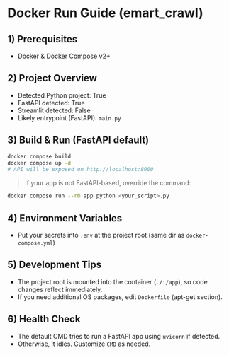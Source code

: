 # Docker Run Guide (emart_crawl)

## 1) Prerequisites
- Docker & Docker Compose v2+

## 2) Project Overview
- Detected Python project: True
- FastAPI detected: True
- Streamlit detected: False
- Likely entrypoint (FastAPI): `main.py`

## 3) Build & Run (FastAPI default)
```bash
docker compose build
docker compose up -d
# API will be exposed on http://localhost:8000
```

> If your app is not FastAPI-based, override the command:
```bash
docker compose run --rm app python <your_script>.py
```

## 4) Environment Variables
- Put your secrets into `.env` at the project root (same dir as `docker-compose.yml`)

## 5) Development Tips
- The project root is mounted into the container (`./:/app`), so code changes reflect immediately.
- If you need additional OS packages, edit `Dockerfile` (apt-get section).

## 6) Health Check
- The default CMD tries to run a FastAPI app using `uvicorn` if detected.
- Otherwise, it idles. Customize `CMD` as needed.
